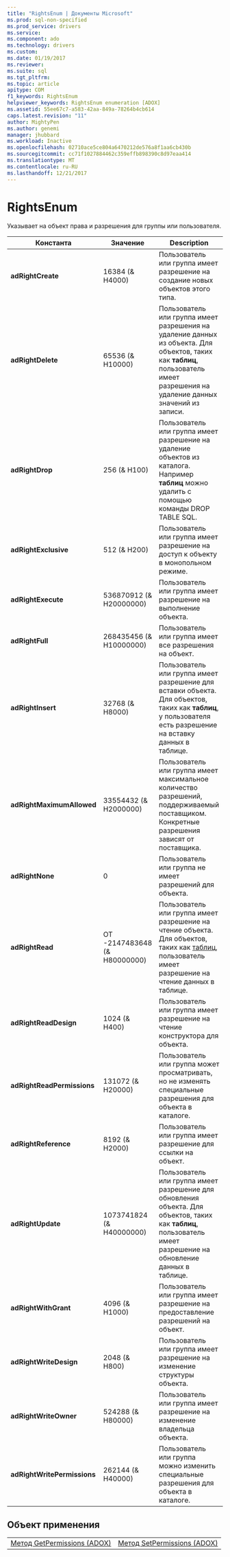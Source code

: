 ```yaml
---
title: "RightsEnum | Документы Microsoft"
ms.prod: sql-non-specified
ms.prod_service: drivers
ms.service: 
ms.component: ado
ms.technology: drivers
ms.custom: 
ms.date: 01/19/2017
ms.reviewer: 
ms.suite: sql
ms.tgt_pltfrm: 
ms.topic: article
apitype: COM
f1_keywords: RightsEnum
helpviewer_keywords: RightsEnum enumeration [ADOX]
ms.assetid: 55ee67c7-a583-42aa-849a-78264b4cb614
caps.latest.revision: "11"
author: MightyPen
ms.author: genemi
manager: jhubbard
ms.workload: Inactive
ms.openlocfilehash: 02710ace5ce804a6470212de576a8f1aa6cb430b
ms.sourcegitcommit: cc71f1027884462c359effb898390c8d97eaa414
ms.translationtype: MT
ms.contentlocale: ru-RU
ms.lasthandoff: 12/21/2017
---
```

# <a name="rightsenum"></a>RightsEnum
Указывает на объект права и разрешения для группы или пользователя.  
  
|Константа|Значение|Description|  
|--------------|-----------|-----------------|  
|**adRightCreate**|16384 (& H4000)|Пользователь или группа имеет разрешение на создание новых объектов этого типа.|  
|**adRightDelete**|65536 (& H10000)|Пользователь или группа имеет разрешения на удаление данных из объекта. Для объектов, таких как **таблиц**, пользователь имеет разрешения на удаление данных значений из записи.|  
|**adRightDrop**|256 (& H100)|Пользователь или группа имеет разрешение на удаление объектов из каталога. Например **таблиц** можно удалить с помощью команды DROP TABLE SQL.|  
|**adRightExclusive**|512 (& H200)|Пользователь или группа имеет разрешение на доступ к объекту в монопольном режиме.|  
|**adRightExecute**|536870912 (& H20000000)|Пользователь или группа имеет разрешение на выполнение объекта.|  
|**adRightFull**|268435456 (& H10000000)|Пользователь или группа имеет все разрешения на объект.|  
|**adRightInsert**|32768 (& H8000)|Пользователь или группа имеет разрешение для вставки объекта. Для объектов, таких как **таблиц**, у пользователя есть разрешение на вставку данных в таблице.|  
|**adRightMaximumAllowed**|33554432 (& H2000000)|Пользователь или группа имеет максимальное количество разрешений, поддерживаемый поставщиком. Конкретные разрешения зависят от поставщика.|  
|**adRightNone**|0|Пользователь или группа не имеет разрешений для объекта.|  
|**adRightRead**|ОТ -2147483648 (& H80000000)|Пользователь или группа имеет разрешение на чтение объекта. Для объектов, таких как [таблиц](../../../ado/reference/adox-api/table-object-adox.md), пользователь имеет разрешение на чтение данных в таблице.|  
|**adRightReadDesign**|1024 (& H400)|Пользователь или группа имеет разрешение на чтение конструктора для объекта.|  
|**adRightReadPermissions**|131072 (& H20000)|Пользователь или группа может просматривать, но не изменять специальные разрешения для объекта в каталоге.|  
|**adRightReference**|8192 (& H2000)|Пользователь или группа имеет разрешение для ссылки на объект.|  
|**adRightUpdate**|1073741824 (& H40000000)|Пользователь или группа имеет разрешение для обновления объекта. Для объектов, таких как **таблиц**, пользователь имеет разрешение на обновление данных в таблице.|  
|**adRightWithGrant**|4096 (& H1000)|Пользователь или группа имеет разрешение на предоставление разрешений на объект.|  
|**adRightWriteDesign**|2048 (& H800)|Пользователь или группа имеет разрешение на изменение структуры объекта.|  
|**adRightWriteOwner**|524288 (& H80000)|Пользователь или группа имеет разрешение на изменение владельца объекта.|  
|**adRightWritePermissions**|262144 (& H40000)|Пользователь или группа можно изменить специальные разрешения для объекта в каталоге.|  
  
## <a name="applies-to"></a>Объект применения  
  
|||  
|-|-|  
|[Метод GetPermissions (ADOX)](../../../ado/reference/adox-api/getpermissions-method-adox.md)|[Метод SetPermissions (ADOX)](../../../ado/reference/adox-api/setpermissions-method-adox.md)|
